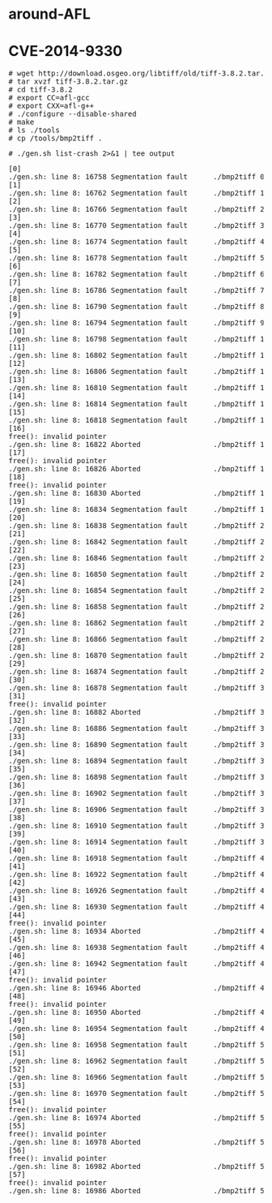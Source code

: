 # around-AFL

# CVE-2014-9330

<pre>
# wget http://download.osgeo.org/libtiff/old/tiff-3.8.2.tar.gz
# tar xvzf tiff-3.8.2.tar.gz
# cd tiff-3.8.2
# export CC=afl-gcc
# export CXX=afl-g++
# ./configure --disable-shared
# make
# ls ./tools
# cp /tools/bmp2tiff .
</pre>

<pre>
# ./gen.sh list-crash 2>&1 | tee output
</pre>

<pre>
[0]
./gen.sh: line 8: 16758 Segmentation fault      ./bmp2tiff 0.bmp out.tiff
[1]
./gen.sh: line 8: 16762 Segmentation fault      ./bmp2tiff 1.bmp out.tiff
[2]
./gen.sh: line 8: 16766 Segmentation fault      ./bmp2tiff 2.bmp out.tiff
[3]
./gen.sh: line 8: 16770 Segmentation fault      ./bmp2tiff 3.bmp out.tiff
[4]
./gen.sh: line 8: 16774 Segmentation fault      ./bmp2tiff 4.bmp out.tiff
[5]
./gen.sh: line 8: 16778 Segmentation fault      ./bmp2tiff 5.bmp out.tiff
[6]
./gen.sh: line 8: 16782 Segmentation fault      ./bmp2tiff 6.bmp out.tiff
[7]
./gen.sh: line 8: 16786 Segmentation fault      ./bmp2tiff 7.bmp out.tiff
[8]
./gen.sh: line 8: 16790 Segmentation fault      ./bmp2tiff 8.bmp out.tiff
[9]
./gen.sh: line 8: 16794 Segmentation fault      ./bmp2tiff 9.bmp out.tiff
[10]
./gen.sh: line 8: 16798 Segmentation fault      ./bmp2tiff 10.bmp out.tiff
[11]
./gen.sh: line 8: 16802 Segmentation fault      ./bmp2tiff 11.bmp out.tiff
[12]
./gen.sh: line 8: 16806 Segmentation fault      ./bmp2tiff 12.bmp out.tiff
[13]
./gen.sh: line 8: 16810 Segmentation fault      ./bmp2tiff 13.bmp out.tiff
[14]
./gen.sh: line 8: 16814 Segmentation fault      ./bmp2tiff 14.bmp out.tiff
[15]
./gen.sh: line 8: 16818 Segmentation fault      ./bmp2tiff 15.bmp out.tiff
[16]
free(): invalid pointer
./gen.sh: line 8: 16822 Aborted                 ./bmp2tiff 16.bmp out.tiff
[17]
free(): invalid pointer
./gen.sh: line 8: 16826 Aborted                 ./bmp2tiff 17.bmp out.tiff
[18]
free(): invalid pointer
./gen.sh: line 8: 16830 Aborted                 ./bmp2tiff 18.bmp out.tiff
[19]
./gen.sh: line 8: 16834 Segmentation fault      ./bmp2tiff 19.bmp out.tiff
[20]
./gen.sh: line 8: 16838 Segmentation fault      ./bmp2tiff 20.bmp out.tiff
[21]
./gen.sh: line 8: 16842 Segmentation fault      ./bmp2tiff 21.bmp out.tiff
[22]
./gen.sh: line 8: 16846 Segmentation fault      ./bmp2tiff 22.bmp out.tiff
[23]
./gen.sh: line 8: 16850 Segmentation fault      ./bmp2tiff 23.bmp out.tiff
[24]
./gen.sh: line 8: 16854 Segmentation fault      ./bmp2tiff 24.bmp out.tiff
[25]
./gen.sh: line 8: 16858 Segmentation fault      ./bmp2tiff 25.bmp out.tiff
[26]
./gen.sh: line 8: 16862 Segmentation fault      ./bmp2tiff 26.bmp out.tiff
[27]
./gen.sh: line 8: 16866 Segmentation fault      ./bmp2tiff 27.bmp out.tiff
[28]
./gen.sh: line 8: 16870 Segmentation fault      ./bmp2tiff 28.bmp out.tiff
[29]
./gen.sh: line 8: 16874 Segmentation fault      ./bmp2tiff 29.bmp out.tiff
[30]
./gen.sh: line 8: 16878 Segmentation fault      ./bmp2tiff 30.bmp out.tiff
[31]
free(): invalid pointer
./gen.sh: line 8: 16882 Aborted                 ./bmp2tiff 31.bmp out.tiff
[32]
./gen.sh: line 8: 16886 Segmentation fault      ./bmp2tiff 32.bmp out.tiff
[33]
./gen.sh: line 8: 16890 Segmentation fault      ./bmp2tiff 33.bmp out.tiff
[34]
./gen.sh: line 8: 16894 Segmentation fault      ./bmp2tiff 34.bmp out.tiff
[35]
./gen.sh: line 8: 16898 Segmentation fault      ./bmp2tiff 35.bmp out.tiff
[36]
./gen.sh: line 8: 16902 Segmentation fault      ./bmp2tiff 36.bmp out.tiff
[37]
./gen.sh: line 8: 16906 Segmentation fault      ./bmp2tiff 37.bmp out.tiff
[38]
./gen.sh: line 8: 16910 Segmentation fault      ./bmp2tiff 38.bmp out.tiff
[39]
./gen.sh: line 8: 16914 Segmentation fault      ./bmp2tiff 39.bmp out.tiff
[40]
./gen.sh: line 8: 16918 Segmentation fault      ./bmp2tiff 40.bmp out.tiff
[41]
./gen.sh: line 8: 16922 Segmentation fault      ./bmp2tiff 41.bmp out.tiff
[42]
./gen.sh: line 8: 16926 Segmentation fault      ./bmp2tiff 42.bmp out.tiff
[43]
./gen.sh: line 8: 16930 Segmentation fault      ./bmp2tiff 43.bmp out.tiff
[44]
free(): invalid pointer
./gen.sh: line 8: 16934 Aborted                 ./bmp2tiff 44.bmp out.tiff
[45]
./gen.sh: line 8: 16938 Segmentation fault      ./bmp2tiff 45.bmp out.tiff
[46]
./gen.sh: line 8: 16942 Segmentation fault      ./bmp2tiff 46.bmp out.tiff
[47]
free(): invalid pointer
./gen.sh: line 8: 16946 Aborted                 ./bmp2tiff 47.bmp out.tiff
[48]
free(): invalid pointer
./gen.sh: line 8: 16950 Aborted                 ./bmp2tiff 48.bmp out.tiff
[49]
./gen.sh: line 8: 16954 Segmentation fault      ./bmp2tiff 49.bmp out.tiff
[50]
./gen.sh: line 8: 16958 Segmentation fault      ./bmp2tiff 50.bmp out.tiff
[51]
./gen.sh: line 8: 16962 Segmentation fault      ./bmp2tiff 51.bmp out.tiff
[52]
./gen.sh: line 8: 16966 Segmentation fault      ./bmp2tiff 52.bmp out.tiff
[53]
./gen.sh: line 8: 16970 Segmentation fault      ./bmp2tiff 53.bmp out.tiff
[54]
free(): invalid pointer
./gen.sh: line 8: 16974 Aborted                 ./bmp2tiff 54.bmp out.tiff
[55]
free(): invalid pointer
./gen.sh: line 8: 16978 Aborted                 ./bmp2tiff 55.bmp out.tiff
[56]
free(): invalid pointer
./gen.sh: line 8: 16982 Aborted                 ./bmp2tiff 56.bmp out.tiff
[57]
free(): invalid pointer
./gen.sh: line 8: 16986 Aborted                 ./bmp2tiff 57.bmp out.tiff

</pre>
